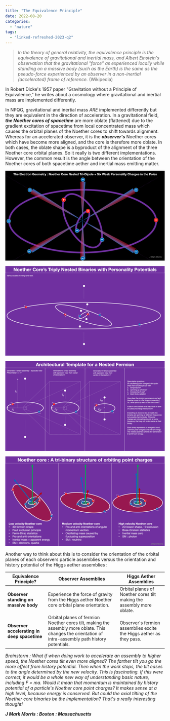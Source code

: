 ```yaml
---
title: "The Equivalence Principle"
date: 2022-08-20
categories: 
  - "nature"
tags: 
  - "linked-refreshed-2023-q2"
---
```


> _In the theory of general relativity, the equivalence principle is the equivalence of gravitational and inertial mass, and Albert Einstein's observation that the gravitational "force" as experienced locally while standing on a massive body (such as the Earth) is the same as the pseudo-force experienced by an observer in a non-inertial (accelerated) frame of reference._ (Wikipedia)

In Robert Dicke's 1957 paper "Gravitation without a Principle of Equivalence," he writes about a cosmology where gravitational and inertial mass are implemented differently.

In NPQG, gravitational and inertial mass _ARE_ implemented differently but they are equivalent in the direction of acceleration. In a gravitational field, **_the Noether cores of spacetime_** are more oblate (flattened) due to the gradient excitation of spacetime from local concentrated mass which causes the orbital planes of the Noether cores to shift towards alignment. Whereas for an accelerated observer, it is the **_observer's_** Noether cores which have become more aligned, and the core is therefore more oblate. In both cases, the oblate shape is a byproduct of the alignment of the three Noether core orbital planes. So it really is two different implementations. However, the common result is the angle between the orientation of the Noether cores of both spacetime aether and inertial mass emitting matter.

![](images/electron-geometry.png?w=1024)

![](images/tribinarypersonality.png?w=1024)

![](images/nestedfermionarchitecture.png?w=1024)

![](images/tribinary.png?w=1024)

Another way to think about this is to consider the orientation of the orbital planes of each observers particle assemblies versus the orientation and history potential of the Higgs aether assemblies :

| Equivalence Principle? | Observer Assemblies | Higgs Aether Assemblies |
| --- | --- | --- |
| **Observer standing on massive body** | Experience the force of gravity from the Higgs aether Noether core orbital plane orientation. | Orbital planes of Noether cores tilt making the assembly more oblate. |
| **Observer accelerating in deep spacetime** | Orbital planes of fermion Noether cores tilt, making the assembly more oblate. This changes the orientation of intra-assembly path history potentials. | Observer's fermion assemblies excite the Higgs aether as they pass. |

_Brainstorm : What if when doing work to accelerate an assembly to higher speed, the Noether cores tilt even more aligned? The farther tilt you go the more effect from history potential. Then when the work stops, the tilt eases to the angle determined by the new velocity. This is fascinating. If this were correct, it would be a whole new way of understanding basic nature, including F = ma._ _Would it mean that momentum is maintained by history potential of a particle's Noether core point charges? It makes sense at a high level, because energy is conserved. But could the axial tilting of the Noether core binaries be the implementation?_ _That's a really interesting thought!_

**_J Mark Morris : Boston : Massachusetts_**
